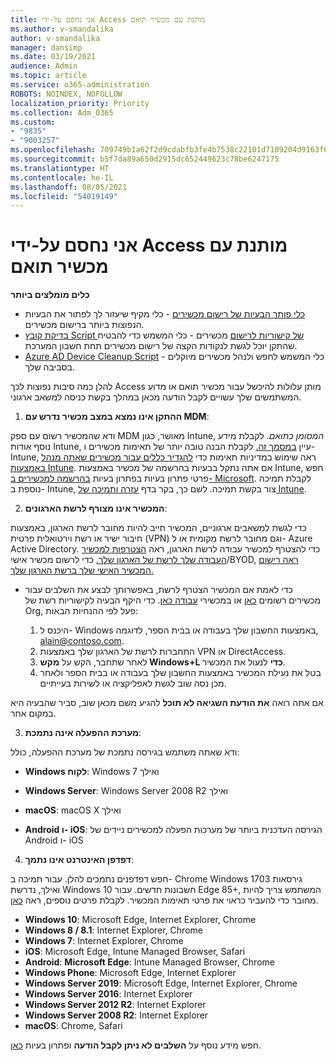 ```yaml
---
title: אני נחסם על-ידי Access מותנת עם מכשיר תואם
ms.author: v-smandalika
author: v-smandalika
manager: dansimp
ms.date: 03/19/2021
audience: Admin
ms.topic: article
ms.service: o365-administration
ROBOTS: NOINDEX, NOFOLLOW
localization_priority: Priority
ms.collection: Adm_O365
ms.custom:
- "9835"
- "9003257"
ms.openlocfilehash: 709749b1a62f2d9cdabfb3fe4b7538c22101d7109204d9163f6059336b817bf8
ms.sourcegitcommit: b5f7da89a650d2915dc652449623c78be6247175
ms.translationtype: HT
ms.contentlocale: he-IL
ms.lasthandoff: 08/05/2021
ms.locfileid: "54019149"
---
```

# <a name="im-getting-blocked-by-conditional-access-with-compliant-device"></a>אני נחסם על-ידי Access מותנת עם מכשיר תואם

**כלים מומלצים ביותר**

- [כלי פותר הבעיות של רישום מכשירים](https://docs.microsoft.com/samples/azure-samples/dsregtool/dsregtool/) - כלי מקיף שיעזור לך לפתור את הבעיות הנפוצות ביותר ברישום מכשירים.
- [בדיקת קובץ Script של קישוריות לרישום](https://docs.microsoft.com/samples/azure-samples/testdeviceregconnectivity/testdeviceregconnectivity/) מכשירים - כלי המשמש כדי להבטיח שהתקן יוכל לגשת לנקודות הקצה של רישום מכשירים תחת חשבון המערכת.
- [Azure AD Device Cleanup Script](https://github.com/mzmaili/AzureADDeviceCleanup) - כלי המשמש לחפש ולנהל מכשירים מיוקלים בסביבה שלך.

להלן כמה סיבות נפוצות לכך Access מותן עלולות להיכשל עבור מכשיר תואם או  מדוע המשתמשים שלך עשויים לקבל הודעה מכאן במהלך בקשת כניסה למשאב ארגוני.

1. **ההתקן אינו נמצא במצב מכשיר נדרש עם MDM**:

ודא שהמכשיר רשום עם ספק MDM מאושר, כגון Intune, *המסומן כתואם.* לקבלת מידע נוסף אודות Intune, עיין [במסמך זה.](https://docs.microsoft.com/mem/intune/enrollment/device-enrollment) לקבלת הבנה טובה יותר של תאימות מכשירים ו- Intune, ראה שימוש במדיניות תאימות כדי [להגדיר כללים עבור מכשירים שאתה מנהל באמצעות Intune](https://docs.microsoft.com/mem/intune/protect/device-compliance-get-started). אם אתה נתקל בבעיות בהרשמה של מכשיר באמצעות Intune, חפש פרטי פתרון בעיות בפתרון בעיות [בהרשמה למכשירים ב- Microsoft](https://docs.microsoft.com/troubleshoot/mem/intune/troubleshoot-device-enrollment-in-intune). לקבלת תמיכה נוספת ב- Intune, צור בקשת תמיכה. לשם כך, בקר בדף [עזרה ותמיכה של Intune](https://endpoint.microsoft.com/#blade/Microsoft_Intune_DeviceSettings/SupportMenu/helpSupport).

2. **המכשיר אינו מצורף לרשת הארגונים**:

כדי לגשת למשאבים ארגוניים, המכשיר חייב להיות מחובר לרשת הארגון, באמצעות חיבור ישיר או רשת וירטואלית פרטית (VPN) וגם מחובר לרשת מקומית או ל- Azure Active Directory. כדי להצטרף למכשיר עבודה לרשת הארגון, ראה [הצטרפות למכשיר העבודה שלך לרשת של הארגון שלך.](https://docs.microsoft.com/azure/active-directory/user-help/user-help-join-device-on-network) כדי לרשום מכשיר אישי/BYOD, [ראה רישום המכשיר האישי שלך ברשת הארגון שלך.](https://docs.microsoft.com/azure/active-directory/user-help/user-help-register-device-on-network)

- כדי לאמת אם המכשיר הצטרף לרשת, באפשרותך לבצע את השלבים עבור מכשירים רשומים [כאן](https://docs.microsoft.com/azure/active-directory/user-help/user-help-register-device-on-network#to-verify-that-youre-registered) או במכשירי [עבודה כאן](https://docs.microsoft.com/azure/active-directory/user-help/user-help-join-device-on-network#to-make-sure-youre-joined). כדי היקף הבעיה לקישוריות רשת של Org, פעל לפי ההנחיות הבאות:

    1. היכנס ל- Windows באמצעות החשבון שלך בעבודה או בבית הספר, לדוגמה, alain@contoso.com.
    2. התחברות לרשת של הארגון שלך באמצעות VPN או DirectAccess.
    3. לאחר שתחבר, הקש על **מקש Windows+L כדי** לנעול את המכשיר.
    4. בטל את נעילת המכשיר באמצעות החשבון שלך בעבודה או בבית הספר ולאחר מכן נסה שוב לגשת לאפליקציה או לשירות בעייתיים.

אם אתה רואה **את הודעת השגיאה לא תוכל** להגיע משם מכאן שוב, סביר שהבעיה היא במקום אחר.

3. **מערכת ההפעלה אינה נתמכת**:

ודא שאתה משתמש בגירסה נתמכת של מערכת ההפעלה, כולל:

- **Windows לקוח**: Windows 7 ואילך

- **Windows Server**: Windows Server 2008 R2 ואילך

- **macOS**: macOS X ואילך

- **Android ו- iOS**: הגירסה העדכנית ביותר של מערכות הפעלה למכשירים ניידים של Android ו- iOS

4. **דפדפן האינטרנט אינו נתמך**:

חפש דפדפנים נתמכים להלן. עבור תמיכה ב- Chrome Windows גירסאות 1703 ואילך, נדרשת Windows 10 חשבונות חדשים. עבור Edge 85+, המשתמש צריך להיות מחובר כדי להעביר כראוי את פרטי תאימות המכשיר. לקבלת פרטים נוספים, ראה [כאן](https://docs.microsoft.com/azure/active-directory/conditional-access/concept-conditional-access-conditions#chrome-support).

- **Windows 10**: Microsoft Edge, Internet Explorer, Chrome
- **Windows 8 / 8.1**: Internet Explorer, Chrome
- **Windows 7**: Internet Explorer, Chrome
- **iOS**: Microsoft Edge, Intune Managed Browser, Safari
- **Android**: **Microsoft Edge**: Intune Managed Browser, Chrome
- **Windows Phone**: Microsoft Edge, Internet Explorer
- **Windows Server 2019**: Microsoft Edge, Internet Explorer, Chrome
- **Windows Server 2016**: Internet Explorer
- **Windows Server 2012 R2**: Internet Explorer
- **Windows Server 2008 R2**: Internet Explorer
- **macOS**: Chrome, Safari

חפש מידע נוסף על **השלבים לא ניתן לקבל הודעה** ופתרון בעיות [כאן](https://docs.microsoft.com/azure/active-directory/user-help/user-help-device-remediation).
